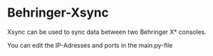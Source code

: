 # Behringer-Xsync
Xsync can be used to sync data between two Behringer X* consoles.

You can edit the IP-Adresses and ports in the main.py-file
